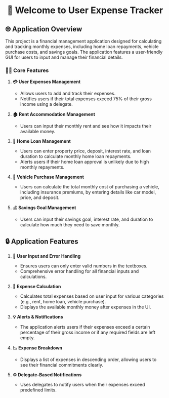 <h1 align="center">👋 Welcome to User Expense Tracker</h1>

## 🌐 Application Overview
This project is a financial management application designed for calculating and tracking monthly expenses, including home loan repayments, vehicle purchase costs, and savings goals. The application features a user-friendly GUI for users to input and manage their financial details.

### 🧑‍💻 Core Features
1. **💳 User Expenses Management**
   - Allows users to add and track their expenses.
   - Notifies users if their total expenses exceed 75% of their gross income using a delegate.

2. **🏠 Rent Accommodation Management**
   - Users can input their monthly rent and see how it impacts their available money.

3. **🏡 Home Loan Management**
   - Users can enter property price, deposit, interest rate, and loan duration to calculate monthly home loan repayments.
   - Alerts users if their home loan approval is unlikely due to high monthly repayments.

4. **🚗 Vehicle Purchase Management**
   - Users can calculate the total monthly cost of purchasing a vehicle, including insurance premiums, by entering details like car model, price, and deposit.

5. 💰 **Savings Goal Management**
   - Users can input their savings goal, interest rate, and duration to calculate how much they need to save monthly.

## 🔒 Application Features
1. **📜 User Input and Error Handling**
   - Ensures users can only enter valid numbers in the textboxes.
   - Comprehensive error handling for all financial inputs and calculations.

2. **🔄 Expense Calculation**
   - Calculates total expenses based on user input for various categories (e.g., rent, home loan, vehicle purchase).
   - Displays the available monthly money after expenses in the UI.

3. **💡 Alerts & Notifications**
   - The application alerts users if their expenses exceed a certain percentage of their gross income or if any required fields are left empty.

4. **📉 Expense Breakdown**
   - Displays a list of expenses in descending order, allowing users to see their financial commitments clearly.

5. **⚙️ Delegate-Based Notifications**
   - Uses delegates to notify users when their expenses exceed predefined limits.
